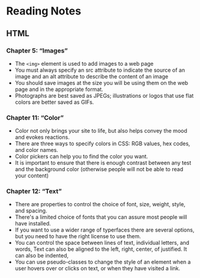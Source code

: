 # Reading Notes

## HTML

### Chapter 5: “Images” 

* The `<img>` element is used to add images to a web page
* You must always specify an src attribute to indicate the source of an image and an alt attribute to describe the content of an image
* You should save images at the size you will be using them on the web page and in the appropriate format.
* Photographs are best saved as JPEGs; illustrations or logos that use flat colors are better saved as GIFs.

### Chapter 11: “Color” 

* Color not only brings your site to life, but also helps convey the mood and evokes reactions.
* There are three ways to specify colors in CSS: RGB values, hex codes, and color names.
* Color pickers can help you to find the color you want.
* It is important to ensure that there is enough contrast between any test and the background color (otherwise people will not be able to read your content)

### Chapter 12: “Text”

* There are properties to control the choice of font, size, weight, style, and spacing.
* There's a limited choice of fonts that you can assure most people will have installed.
* If you want to use a wider range of typerfaces there are several options, but you need to have the right license to use them.
* You can control the space between lines of text, individual letters, and words, Text can also be aligned to the left, right, center, of justified. It can also be indented,
* You can use pseudo-classes to change the style of an element when a user hovers over or clicks on text, or when they have visited a link.

